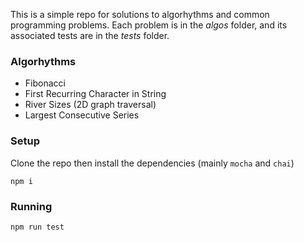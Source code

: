 This is a simple repo for solutions to algorhythms and common programming problems. Each problem is in the _algos_ folder, and its associated tests are in the _tests_ folder.

### Algorhythms

- Fibonacci
- First Recurring Character in String
- River Sizes (2D graph traversal)
- Largest Consecutive Series

### Setup

Clone the repo then install the dependencies (mainly `mocha` and `chai`)

```
npm i
```

### Running

```
npm run test
```
